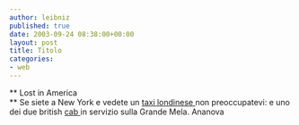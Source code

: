```yaml
---
author: leibniz
published: true
date: 2003-09-24 08:38:00+00:00
layout: post
title: Titolo
categories:
- web
---
```


   ** Lost in America   
**   Se siete a New York e vedete un  [ taxi londinese ](http://www.ananova.com/news/story/sm_822163.html?menu=news.quirkies)non preoccupatevi: e uno dei due british  [ cab ](http://www.londonbusandtaxi.com/images/authentic_cab.gif)in servizio sulla Grande Mela.
Ananova
